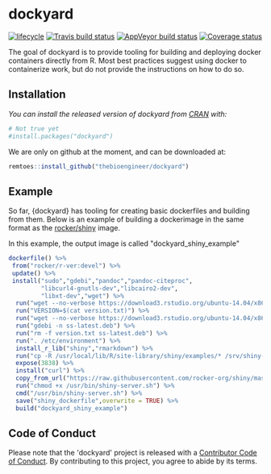 
<!-- README.md is generated from README.Rmd. Please edit that file -->
dockyard
========

[![lifecycle](https://img.shields.io/badge/lifecycle-experimental-orange.svg)](https://www.tidyverse.org/lifecycle/#experimental) [![Travis build status](https://travis-ci.org/thebioengineer/dockyard.svg?branch=master)](https://travis-ci.org/thebioengineer/dockyard) [![AppVeyor build status](https://ci.appveyor.com/api/projects/status/github/thebioengineer/dockyard?branch=master&svg=true)](https://ci.appveyor.com/project/thebioengineer/dockyard) [![Coverage status](https://codecov.io/gh/thebioengineer/dockyard/branch/master/graph/badge.svg)](https://codecov.io/github/thebioengineer/dockyard?branch=master)

The goal of dockyard is to provide tooling for building and deploying docker containers directly from R. Most best practices suggest using docker to containerize work, but do not provide the instructions on how to do so.

Installation
------------

*You can install the released version of dockyard from [CRAN](https://CRAN.R-project.org) with:*

``` r
# Not true yet
#install.packages("dockyard")
```

We are only on github at the moment, and can be downloaded at:

``` r
remtoes::install_github("thebioengineer/dockyard")
```

Example
-------

So far, {dockyard} has tooling for creating basic dockerfiles and building from them. Below is an example of building a dockerimage in the same format as the [rocker/shiny](https://hub.docker.com/r/rocker/shiny) image.

In this example, the output image is called "dockyard\_shiny\_example"

``` r
dockerfile() %>%
 from("rocker/r-ver:devel") %>%
 update() %>%
 install("sudo","gdebi","pandoc","pandoc-citeproc",
         "libcurl4-gnutls-dev","libcairo2-dev",
         "libxt-dev","wget") %>%
  run("wget --no-verbose https://download3.rstudio.org/ubuntu-14.04/x86_64/VERSION -O version.txt") %>%
  run("VERSION=$(cat version.txt)") %>%
  run("wget --no-verbose https://download3.rstudio.org/ubuntu-14.04/x86_64/shiny-server-$VERSION-amd64.deb -O ss-latest.deb") %>%
  run("gdebi -n ss-latest.deb") %>%
  run("rm -f version.txt ss-latest.deb") %>%
  run(". /etc/environment") %>%
  install_r_lib("shiny","rmarkdown") %>%
  run("cp -R /usr/local/lib/R/site-library/shiny/examples/* /srv/shiny-server/") %>%
  expose(3838) %>%
  install("curl") %>% 
  copy_from_url("https://raw.githubusercontent.com/rocker-org/shiny/master/shiny-server.sh","/usr/bin/shiny-server.sh") %>%
  run("chmod +x /usr/bin/shiny-server.sh") %>%
  cmd("/usr/bin/shiny-server.sh") %>% 
  save("shiny_dockerfile",overwrite = TRUE) %>% 
  build("dockyard_shiny_example")
```

Code of Conduct
---------------

Please note that the 'dockyard' project is released with a [Contributor Code of Conduct](CODE_OF_CONDUCT.md). By contributing to this project, you agree to abide by its terms.
